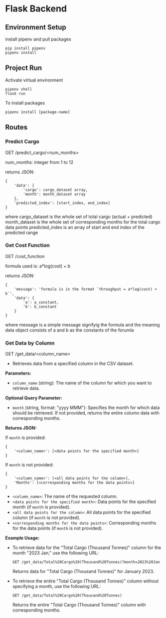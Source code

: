 # Flask Backend

## Environment Setup
install pipenv and pull packages
```
pip install pipenv
pipenv install
```

## Project Run
Activate virtual environment
```
pipenv shell
flask run
```

To install packages
```
pipenv install [package-name]
```

## Routes

### Predict Cargo
GET /predict_cargo/<num_months>

num_months: integer from 1 to 12

returns JSON:
```
{
    'data': {
        'cargo': cargo_dataset array,
        'month': month_dataset array
    },
    'predicted_index': [start_index, end_index]
}
```

where cargo_dataset is the whole set of total cargo (actual + predicted)
month_dataset is the whole set of corresponding months for the total cargo data points
predicted_index is an array of start and end index of the predicted range

### Get Cost Function
GET /cost_function

formula used is: a*log(cost) + b

returns JSON:
```
{
    'message': 'formula is in the format `throughput = a*log(cost) + b`',
    'data': {
        'a': a_constant,
        'b': b_constant
    }
}
```
where message is a simple message signifyig the formula and the meaning
data object consists of a and b as the constants of the forumla

### Get Data by Column

GET /get_data/<column_name>

- Retrieves data from a specified column in the CSV dataset.

**Parameters:**

- `column_name` (string): The name of the column for which you want to retrieve data.

**Optional Query Parameter:**

- `month` (string, format: "yyyy MMM"): Specifies the month for which data should be retrieved. If not provided, returns the entire column data with corresponding months.

**Returns JSON:**

If `month` is provided:
```
{
    '<column_name>': [<data points for the specified month>]
}
```

If `month` is not provided:
```
{
    '<column_name>': [<all data points for the column>],
    'Months': [<corresponding months for the data points>]
}
```

- `<column_name>`: The name of the requested column.
- `<data points for the specified month>`: Data points for the specified month (if `month` is provided).
- `<all data points for the column>`: All data points for the specified column (if `month` is not provided).
- `<corresponding months for the data points>`: Corresponding months for the data points (if `month` is not provided).

**Example Usage:**

- To retrieve data for the "Total Cargo (Thousand Tonnes)" column for the month "2023 Jan," use the following URL:
  ```
  GET /get_data/Total%20Cargo%20(Thousand%20Tonnes)?month=2023%20Jan
  ```
  Returns data for "Total Cargo (Thousand Tonnes)" for January 2023.

- To retrieve the entire "Total Cargo (Thousand Tonnes)" column without specifying a month, use the following URL:
  ```
  GET /get_data/Total%20Cargo%20(Thousand%20Tonnes)
  ```
  Returns the entire "Total Cargo (Thousand Tonnes)" column with corresponding months.
